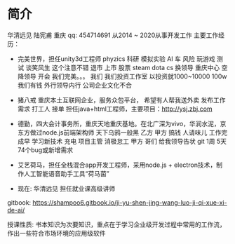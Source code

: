 # 简介

华清远见 陆宪甫 重庆 qq: 454714691
从2014 ~ 2020从事开发工作
主要工作经历：
- 完美世界，担任unity3d工程师  phyzics  科研 模拟实验  AI  车  风险  玩游戏  测试  谈笑风生  这个注意不错  退市 上市  股票
        steam   dota  cs   换领导   重庆中心  空降领导   开会   我们完美。。。 我们  我们投资工作室 以投资就1000~10000  100w   我们有钱   外行领导内行    公司企业文化不合  

- 猪八戒 重庆本土互联网企业，服务众包平台， 希望有人帮我送外卖  发布工作需求   打工人 接单 担任java+html工程师，主要项目：http://ysj.zbj.com
- 德勤，四大会计事务所，重庆天地重庆基地。在北广深为vivo，华润水泥，京东方做过node.js前端架构师   天下乌鸦一般黑
乙方      甲方       搞钱  人请味儿   工作完成早  学习新技术 充电  项目主管  消极怠工  甲方  哥们   给我领导告状  git
1周 5天  74个bug或新增需求   

- 艾艺荷马，担任全栈混合app开发工程师，采用node.js + electron技术，制作人工智能语音助手工具“荷马菌”
- 现在: 华清远见 担任就业课高级讲师

gitbook: <https://shampoo6.gitbook.io/ji-yu-shen-jing-wang-luo-ji-qi-xue-xi-de-ai/>

授课性质: 书本知识为次要知识，重点在于学习企业级开发过程中常用的工作流，作出一些符合市场环境的应用级软件